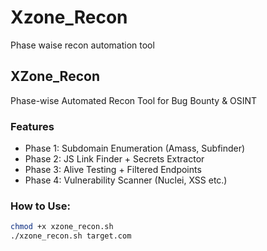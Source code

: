 # Xzone_Recon
Phase waise recon automation tool

## XZone_Recon
Phase-wise Automated Recon Tool for Bug Bounty & OSINT

### Features
- Phase 1: Subdomain Enumeration (Amass, Subfinder)
- Phase 2: JS Link Finder + Secrets Extractor
- Phase 3: Alive Testing + Filtered Endpoints
- Phase 4: Vulnerability Scanner (Nuclei, XSS etc.)

### How to Use:
```bash
chmod +x xzone_recon.sh
./xzone_recon.sh target.com
